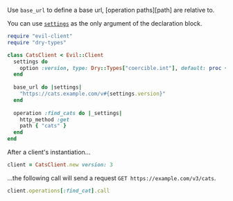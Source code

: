 Use `base_url` to define a base url, [operation paths][path] are relative to.

You can use [`settings`][settings] as the only argument of the declaration block.

```ruby
require "evil-client"
require "dry-types"

class CatsClient < Evil::Client
  settings do
    option :version, type: Dry::Types["coercible.int"], default: proc { 1 }
  end
  
  base_url do |settings|
    "https://cats.example.com/v#{settings.version}"
  end
  
  operation :find_cats do |_settings|
    http_method :get
    path { "cats" }
  end
end
```

After a client's instantiation...

```ruby
client = CatsClient.new version: 3
```

...the following call will send a request `GET https://example.com/v3/cats`.

```ruby
client.operations[:find_cat].call
```

[settings]:
[path]:
